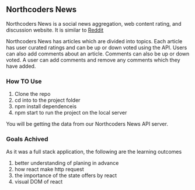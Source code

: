 ## Northcoders News

Northcoders News is a social news aggregation, web content rating, and discussion website. It is similar to [Reddit](https://www.reddit.com/)

Northcoders News has articles which are divided into topics. Each article has user curated ratings and can be up or down voted using the API.
Users can also add comments about an article. Comments can also be up or down voted. A user can add comments and remove any comments which
they have added.

### How TO Use
1. Clone the repo
2. cd into to the project folder
3. npm install dependenceis
4. npm start to run the project on the local server

You will be getting the data from our Northcoders News API server.

### Goals Achived

As it was a full stack application, the following are the learning outcomes 
1. better understanding of planing in advance
2. how react make http request
3. the importance of the state offers by react
4. visual DOM of react
